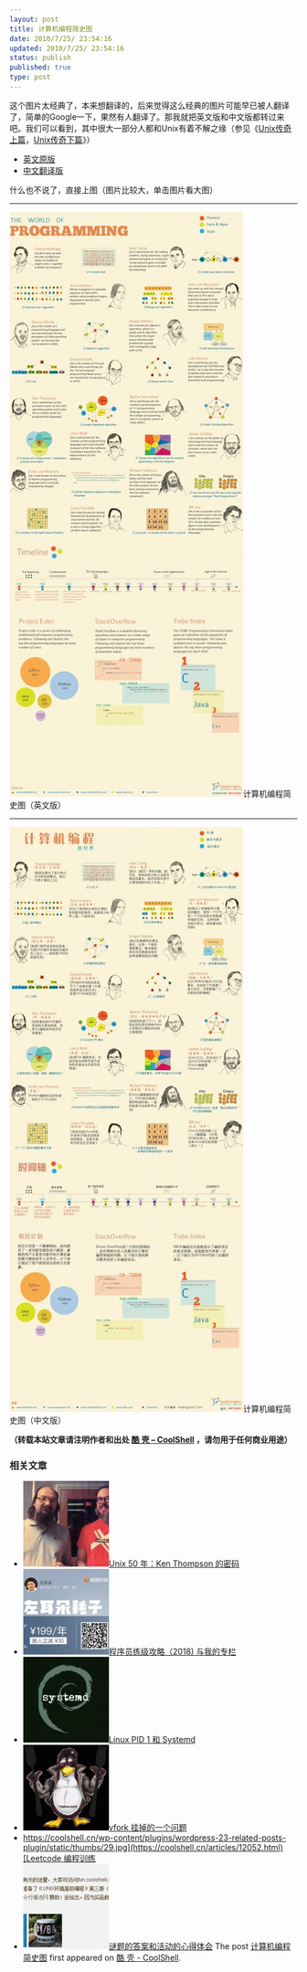 ```yaml
---
layout: post
title: 计算机编程简史图
date: 2010/7/25/ 23:54:16
updated: 2010/7/25/ 23:54:16
status: publish
published: true
type: post
---
```


这个图片太经典了，本来想翻译的，后来觉得这么经典的图片可能早已被人翻译了，简单的Google一下，果然有人翻译了。那我就把英文版和中文版都转过来吧。我们可以看到，其中很大一部分人都和Unix有着不解之缘（参见《[Unix传奇上篇](https://coolshell.cn/articles/2322.html)，[Unix传奇下篇](https://coolshell.cn/articles/2324.html)》）


* [英文原版](http://www.smashingmagazine.com/2010/06/06/designing-the-world-of-programming-infographic/)
* [中文翻译版](http://www.mazingtech.com/cn/list.aspx/News/1/%E5%9B%BE%E8%AF%B4%E8%AE%A1%E7%AE%97%E6%9C%BA%E7%BC%96%E7%A8%8B%E7%AE%80%E5%8F%B2)


什么也不说了，直接上图（图片比较大，单击图片看大图）




---


[![](../wp-content/uploads/2010/07/aboutprogramming04.eng_-409x1024.jpg "计算机编程简史图（英文版） ")](https://coolshell.cn/wp-content/uploads/2010/07/aboutprogramming04.eng_.jpg)计算机编程简史图（英文版） 


---



[![](../wp-content/uploads/2010/07/aboutprogramming04_cn-409x1024.jpg "计算机编程简史图（中文版） ")](https://coolshell.cn/wp-content/uploads/2010/07/aboutprogramming04_cn.jpg)计算机编程简史图（中文版） 



**（转载本站文章请注明作者和出处 [酷 壳 – CoolShell](https://coolshell.cn/) ，请勿用于任何商业用途）**



### 相关文章

* [![Unix 50 年：Ken Thompson 的密码](../wp-content/uploads/2019/11/ken.dennis-300x186-1-150x150.jpeg)](https://coolshell.cn/articles/19996.html)[Unix 50 年：Ken Thompson 的密码](https://coolshell.cn/articles/19996.html)
* [![程序员练级攻略（2018)  与我的专栏](../wp-content/uploads/2018/05/300x262-150x150.jpg)](https://coolshell.cn/articles/18360.html)[程序员练级攻略（2018) 与我的专栏](https://coolshell.cn/articles/18360.html)
* [![Linux PID 1 和 Systemd](../wp-content/uploads/2017/07/systemd-1-150x150.jpeg)](https://coolshell.cn/articles/17998.html)[Linux PID 1 和 Systemd](https://coolshell.cn/articles/17998.html)
* [![vfork 挂掉的一个问题](../wp-content/uploads/2014/11/tux-fork-150x150.gif)](https://coolshell.cn/articles/12103.html)[vfork 挂掉的一个问题](https://coolshell.cn/articles/12103.html)
* [https://coolshell.cn/wp-content/plugins/wordpress-23-related-posts-plugin/static/thumbs/29.jpg](https://coolshell.cn/articles/12052.html)[Leetcode 编程训练](https://coolshell.cn/articles/12052.html)
* [![谜题的答案和活动的心得体会](../wp-content/uploads/2014/08/puzzle-150x150.png)](https://coolshell.cn/articles/11847.html)[谜题的答案和活动的心得体会](https://coolshell.cn/articles/11847.html)
The post [计算机编程简史图](https://coolshell.cn/articles/2724.html) first appeared on [酷 壳 - CoolShell](https://coolshell.cn).